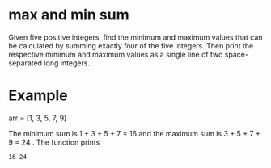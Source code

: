 # max and min sum
Given five positive integers, find the minimum and maximum values that can be calculated by summing exactly four of the five integers. Then print the respective minimum and maximum values as a single line of two space-separated long integers.

# Example

arr = [1, 3, 5, 7, 9]

The minimum sum is 1 + 3 + 5 + 7 = 16   and the maximum sum is 3 + 5 + 7 + 9 = 24 . The function prints
```
16 24
```